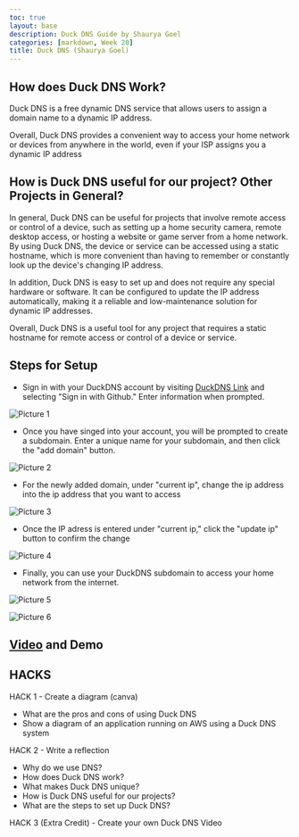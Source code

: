 ```yaml
---
toc: true
layout: base
description: Duck DNS Guide by Shaurya Goel
categories: [markdown, Week 20]
title: Duck DNS (Shaurya Goel)
---
```


## How does Duck DNS Work?

Duck DNS is a free dynamic DNS service that allows users to assign a domain name to a dynamic IP address. 

Overall, Duck DNS provides a convenient way to access your home network or devices from anywhere in the world, even if your ISP assigns you a dynamic IP address

## How is Duck DNS useful for our project? Other Projects in General?

In general, Duck DNS can be useful for projects that involve remote access or control of a device, such as setting up a home security camera, remote desktop access, or hosting a website or game server from a home network. By using Duck DNS, the device or service can be accessed using a static hostname, which is more convenient than having to remember or constantly look up the device's changing IP address.

In addition, Duck DNS is easy to set up and does not require any special hardware or software. It can be configured to update the IP address automatically, making it a reliable and low-maintenance solution for dynamic IP addresses.

Overall, Duck DNS is a useful tool for any project that requires a static hostname for remote access or control of a device or service.

## Steps for Setup

- Sign in with your DuckDNS account by visiting [DuckDNS Link](https://www.duckdns.org/) and selecting "Sign in with Github." Enter information when prompted.

![]({{site.baseurl}}/images/duckdnsinstruction1.png "Picture 1")

- Once you have singed into your account, you will be prompted to create a subdomain. Enter a unique name for your subdomain, and then click the "add domain" button.

![]({{site.baseurl}}/images/duckdnsinstruction2.png "Picture 2")

- For the newly added domain, under "current ip", change the ip address into the ip address that you want to access

![]({{site.baseurl}}/images/duckdnsinstruction3.png "Picture 3")

- Once the IP adress is entered under "current ip," click the "update ip"  button to confirm the change

![]({{site.baseurl}}/images/duckdnsinstruction4.png "Picture 4")

- Finally, you can use your DuckDNS subdomain to access your home network from the internet. 

![]({{site.baseurl}}/images/duckdnsinstruction5.png "Picture 5")

![]({{site.baseurl}}/images/duckdnsinstruction6.png "Picture 6")


## [Video](https://www.youtube.com/watch?v=hivq7JXnVjU) and Demo


## HACKS

HACK 1 - Create a diagram (canva)
- What are the pros and cons of using Duck DNS
- Show a diagram of an application running on AWS using a Duck DNS system

HACK 2 - Write a reflection 
- Why do we use DNS?
- How does Duck DNS work?
- What makes Duck DNS unique?
- How is Duck DNS useful for our projects?
- What are the steps to set up Duck DNS?

HACK 3 (Extra Credit) - Create your own Duck DNS Video








